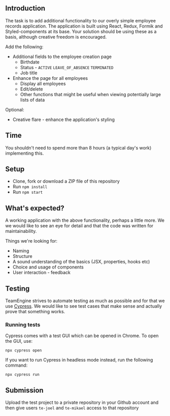 ## Introduction

The task is to add additional functionality to our overly simple employee records application. The application is built using React, Redux, Formik and Styled-components at its base. Your solution should be using these as a basis, although creative freedom is encouraged.

Add the following:

- Additional fields to the employee creation page
  - Birthdate
  - Status - `ACTIVE` `LEAVE_OF_ABSENCE` `TERMINATED`
  - Job title
- Enhance the page for all employees
  - Display all employees
  - Edit/delete
  - Other functions that might be useful when viewing potentially large lists of data

Optional:

- Creative flare - enhance the application's styling

## Time

You shouldn't need to spend more than 8 hours (a typical day's work) implementing this.

## Setup

- Clone, fork or download a ZIP file of this repository
- Run `npm install`
- Run `npm start`

## What's expected?

A working application with the above functionality, perhaps a little more. We we would like to see an eye for detail and that the code was written for maintainability.

Things we're looking for:

- Naming
- Structure
- A sound understanding of the basics (JSX, properties, hooks etc)
- Choice and usage of components
- User interaction - feedback

## Testing

TeamEngine strives to automate testing as much as possible and for that we use [Cypress](https://www.cypress.io/). We would like to see test cases that make sense and actually prove that something works.

### Running tests

Cypress comes with a test GUI which can be opened in Chrome. To open the GUI, use:

```
npx cypress open
```

If you want to run Cypress in headless mode instead, run the following command:

```
npx cypress run
```

## Submission

Upload the test project to a private repository in your Github account and then give users `te-joel` and `te-mikael` access to that repository
